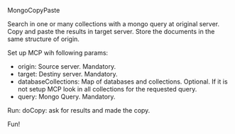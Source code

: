 MongoCopyPaste

Search in one or many collections with a mongo query at original server.
Copy and paste the results in target server. Store the documents in the same structure of origin.

Set up MCP wih following params:
 - origin: Source server. Mandatory.
 - target: Destiny server. Mandatory.
 - databaseCollections: Map of databases and collections. Optional.
    If it is not setup MCP look in all collections for the requested query.
 - query: Mongo Query. Mandatory.

Run:
   doCopy: ask for results and made the copy.

Fun!
